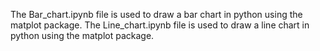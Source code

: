 The Bar_chart.ipynb file is used to draw a bar chart in python using the matplot package.
The Line_chart.ipynb file is used to draw a line chart in python using the matplot package.
